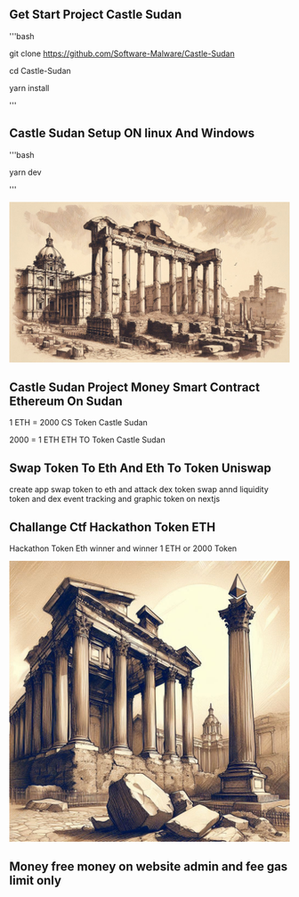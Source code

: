 ## Get Start Project Castle Sudan 

'''bash

git clone https://github.com/Software-Malware/Castle-Sudan

cd Castle-Sudan 

yarn install 

'''

## Castle Sudan Setup ON linux And Windows 

'''bash 

yarn dev

'''

![Image](./public/main.png)

## Castle Sudan Project Money Smart Contract Ethereum On Sudan 


1 ETH = 2000 CS Token Castle Sudan 


2000 = 1 ETH ETH TO Token Castle Sudan 

## Swap Token To Eth And Eth To Token Uniswap 

create app swap token to eth and attack dex token swap annd liquidity token and dex event tracking and graphic token on nextjs 

## Challange Ctf Hackathon Token ETH

Hackathon Token Eth winner and winner 1 ETH or 2000 Token 


![Image](./public/test8.jpg)


## Money free money on website admin and fee gas limit only 






